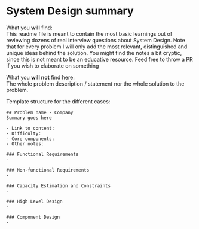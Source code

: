 # System Design summary

What you **will** find:  
This readme file is meant to contain the most basic learnings out of reviewing dozens of real interview questions about System Design. Note that for every problem I will only add the most relevant, distinguished and unique ideas behind the solution. You might find the notes a bit cryptic, since this is not meant to be an educative resource. Feed free to throw a PR if you wish to elaborate on something

What you **will not** find here:  
The whole problem description / statement nor the whole solution to the problem.

Template structure for the different cases:
```
## Problem name - Company
Summary goes here

- Link to content: 
- Difficulty: 
- Core components: 
- Other notes: 

### Functional Requirements
- 

### Non-functional Requirements
-

### Capacity Estimation and Constraints
-

### High Level Design
- 

### Component Design
- 

```
